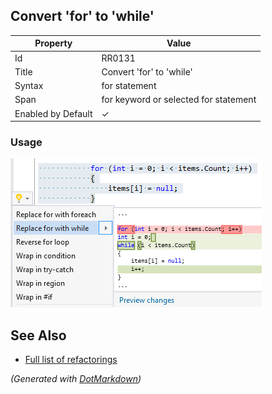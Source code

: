 ## Convert 'for' to 'while'

| Property           | Value                                 |
| ------------------ | ------------------------------------- |
| Id                 | RR0131                                |
| Title              | Convert 'for' to 'while'              |
| Syntax             | for statement                         |
| Span               | for keyword or selected for statement |
| Enabled by Default | &#x2713;                              |

### Usage

![Convert 'for' to 'while'](../../images/refactorings/ConvertForToWhile.png)

## See Also

* [Full list of refactorings](Refactorings.md)


*\(Generated with [DotMarkdown](http://github.com/JosefPihrt/DotMarkdown)\)*